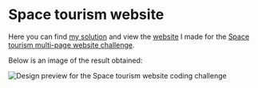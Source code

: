# Space tourism website

Here you can find [my solution](/) and view the [website](https://azrmicael.github.io/frontend-mentor/space-tourism-website/index.html) I made for the [Space tourism multi-page website challenge](https://www.frontendmentor.io/challenges/space-tourism-multipage-website-gRWj1URZ3).

Below is an image of the result obtained:

![Design preview for the Space tourism website coding challenge](./preview.png)
